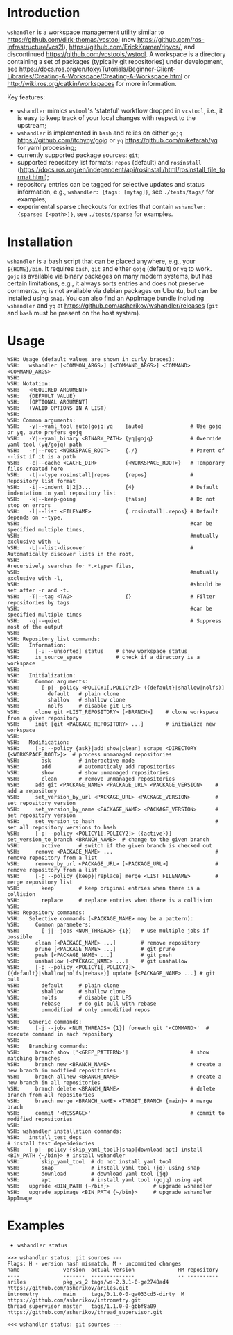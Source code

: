 Introduction
============

`wshandler` is a workspace management utility similar to
<https://github.com/dirk-thomas/vcstool> (now
<https://github.com/ros-infrastructure/vcs2l>),
<https://github.com/ErickKramer/ripvcs/>, and discontinued
<https://github.com/vcstools/wstool>. A workspace is a directory containing a
set of packages (typically git repositories) under development, see
<https://docs.ros.org/en/foxy/Tutorials/Beginner-Client-Libraries/Creating-A-Workspace/Creating-A-Workspace.html>
or <http://wiki.ros.org/catkin/workspaces> for more information.

Key features:
- `wshandler` mimics `wstool`'s 'stateful' workflow dropped in `vcstool`, i.e.,
  it is easy to keep track of your local changes with respect to the upstream;
- `wshandler` is implemented in `bash` and relies on either `gojq`
  <https://github.com/itchyny/gojq> or `yq` <https://github.com/mikefarah/yq>
  for yaml processing;
- currently supported package sources: `git`;
- supported repository list formats: `repos` (default) and `rosinstall`
  (<https://docs.ros.org/en/independent/api/rosinstall/html/rosinstall_file_format.html>);
- repository entries can be tagged for selective updates and status
  information, e.g., `wshandler: {tags: [mytag]}`, see `./tests/tags/` for
  examples;
- experimental sparse checkouts for extries that contain `wshandler: {sparse:
  [<path>]}`, see `./tests/sparse` for examples.


Installation
============

`wshandler` is a bash script that can be placed anywhere, e.g., your
`${HOME}/bin`. It requires `bash`, `git` and either `gojq` (default) or `yq` to
work. `gojq` is available via binary packages on many modern systems, but has
certain limitations, e.g., it always sorts entries and does not preserve
comments. `yq` is not available via debian packages on Ubuntu, but can be
installed using `snap`. You can also find an AppImage bundle including
`wshandler` and `yq` at <https://github.com/asherikov/wshandler/releases>
(`git` and `bash` must be present on the host system).


Usage
=====

```
WSH: Usage (default values are shown in curly braces):
WSH:   wshandler [<COMMON_ARGS>] [<COMMAND_ARGS>] <COMMAND> <COMMAND_ARGS>
WSH:
WSH: Notation:
WSH:   <REQUIRED ARGUMENT>
WSH:   {DEFAULT VALUE}
WSH:   [OPTIONAL ARGUMENT]
WSH:   (VALID OPTIONS IN A LIST)
WSH:
WSH: Common arguments:
WSH:   -y|--yaml_tool auto|gojq|yq    {auto}               # Use gojq or yq, auto prefers gojq
WSH:   -Y|--yaml_binary <BINARY_PATH> {yq|gojq}            # Override yaml tool (yq/gojq) path
WSH:   -r|--root <WORKSPACE_ROOT>     {./}                 # Parent of --list if it is a path
WSH:   -c|--cache <CACHE_DIR>         {<WORKSPACE_ROOT>}   # Temporary files created here
WSH:   -t|--type rosinstall|repos     {repos}              # Repository list format
WSH:   -i|--indent 1|2|3...           {4}                  # Default indentation in yaml repository list
WSH:   -k|--keep-going                {false}              # Do not stop on errors
WSH:   -l|--list <FILENAME>           {.rosinstall|.repos} # Default depends on --type,
WSH:                                                       #can be specified multiple times,
WSH:                                                       #mutually exclusive with -L
WSH:   -L|--list-discover                                  # Automatically discover lists in the root,
WSH:                                                       #recursively searches for *.<type> files,
WSH:                                                       #mutually exclusive with -l,
WSH:                                                       #should be set after -r and -t.
WSH:   -T|--tag <TAG>                 {}                   # Filter repositories by tags
WSH:                                                       #can be specified multiple times
WSH:   -q|--quiet                                          # Suppress most of the output
WSH:
WSH: Repository list commands:
WSH:   Information:
WSH:     [-u|--unsorted] status    # show workspace status
WSH:     is_source_space           # check if a directory is a workspace
WSH:
WSH:   Initialization:
WSH:     Common arguments:
WSH:       [-p|--policy <POLICY1[,POLICY2]> ({default}|shallow|nolfs)]
WSH:         default   # plain clone
WSH:         shallow   # shallow clone
WSH:         nolfs     # disable git LFS
WSH:     clone git <LIST_REPOSITORY> [<BRANCH>]    # clone workspace from a given repository
WSH:     init [git <PACKAGE_REPOSITORY> ...]       # initialize new workspace
WSH:
WSH:   Modification:
WSH:     [-p|--policy {ask}|add|show|clean] scrape <DIRECTORY {<WORKSPACE_ROOT>}>  # process unmanaged repositories
WSH:       ask         # interactive mode
WSH:       add         # automaticaly add repositories
WSH:       show        # show unmanaged repositories
WSH:       clean       # remove unmanaged repositories
WSH:     add git <PACKAGE_NAME> <PACKAGE_URL> <PACKAGE_VERSION>    # add a repository
WSH:     set_version_by_url <PACKAGE_URL> <PACKAGE_VERSION>        # set repository version
WSH:     set_version_by_name <PACKAGE_NAME> <PACKAGE_VERSION>      # set repository version
WSH:     set_version_to_hash                                       # set all repository versions to hash
WSH:     [-p|--policy <POLICY1[,POLICY2]> ({active})] set_version_to_branch <BRANCH_NAME>  # change to the given branch
WSH:       active      # switch if the given branch is checked out
WSH:     remove <PACKAGE_NAME> ...                                 # remove repository from a list
WSH:     remove_by_url <PACKAGE_URL> [<PACKAGE_URL>]               # remove repository from a list
WSH:     [-p|--policy {keep}|replace] merge <LIST_FILENAME>        # merge repository list
WSH:       keep        # keep original entries when there is a collision
WSH:       replace     # replace entries when there is a collision
WSH:
WSH: Repository commands:
WSH:   Selective commands (<PACKAGE_NAME> may be a pattern):
WSH:     Common parameters:
WSH:       [-j|--jobs <NUM_THREADS> {1}]   # use multiple jobs if possible
WSH:     clean [<PACKAGE_NAME> ...]        # remove repository
WSH:     prune [<PACKAGE_NAME> ...]        # git prune
WSH:     push [<PACKAGE_NAME> ...]         # git push
WSH:     unshallow [<PACKAGE_NAME> ...]    # git unshallow
WSH:     [-p|--policy <POLICY1[,POLICY2]> ({default}|shallow|nolfs|rebase)] update [<PACKAGE_NAME> ...] # git pull
WSH:       default     # plain clone
WSH:       shallow     # shallow clone
WSH:       nolfs       # disable git LFS
WSH:       rebase      # do git pull with rebase
WSH:       unmodified  # only unmodified repos
WSH:
WSH:   Generic commands:
WSH:     [-j|--jobs <NUM_THREADS> {1}] foreach git '<COMMAND>'  # execute command in each repository
WSH:
WSH:   Branching commands:
WSH:     branch show ['<GREP_PATTERN>']                    # show matching branches
WSH:     branch new <BRANCH_NAME>                          # create a new branch in modified repositories
WSH:     branch allnew <BRANCH_NAME>                       # create a new branch in all repositories
WSH:     branch delete <BRANCH_NAME>                       # delete branch from all repositories
WSH:     branch merge <BRANCH_NAME> <TARGET_BRANCH {main}> # merge brach
WSH:     commit '<MESSAGE>'                                # commit to modified repositories
WSH:
WSH: wshandler installation commands:
WSH:   install_test_deps                                                           # install test dependeincies
WSH:   [-p|--policy {skip_yaml_tool}|snap|download|apt] install <BIN_PATH {~/bin}> # install wshandler
WSH:       skip_yaml_tool  # do not install yaml tool
WSH:       snap            # install yaml tool (jq) using snap
WSH:       download        # download yaml tool (jq)
WSH:       apt             # install yaml tool (gojq) using apt
WSH:   upgrade <BIN_PATH {~/bin}>              # upgrade wshandler
WSH:   upgrade_appimage <BIN_PATH {~/bin}>     # upgrade wshandler AppImage
```

Examples
========

- `wshandler status`
```
>>> wshandler status: git sources ---
Flags: H - version hash mismatch, M - uncommited changes
name              version  actual version              HM repository
----              -------  --------------              -- ----------
ariles            pkg_ws_2 tags/ws-2.3.1-0-ge2748ad4      https://github.com/asherikov/ariles.git
intrometry        main     tags/0.1.0-0-ga033cd5-dirty  M https://github.com/asherikov/intrometry.git
thread_supervisor master   tags/1.1.0-0-gbbf8a09          https://github.com/asherikov/thread_supervisor.git

<<< wshandler status: git sources ---
```
